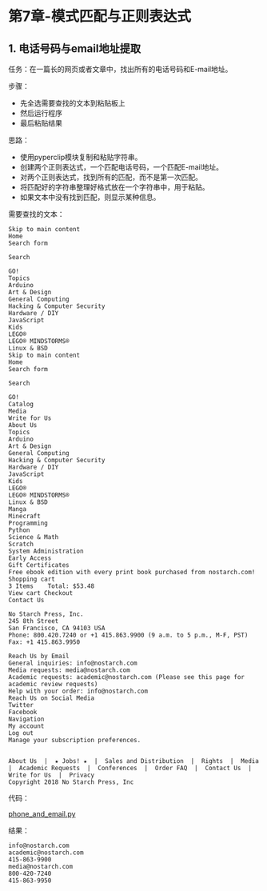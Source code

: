 # 第7章-模式匹配与正则表达式

## 1. 电话号码与email地址提取

任务：在一篇长的网页或者文章中，找出所有的电话号码和E-mail地址。

步骤：

+ 先全选需要查找的文本到粘贴板上
+ 然后运行程序
+ 最后粘贴结果

思路：

+ 使用pyperclip模块复制和粘贴字符串。
+ 创建两个正则表达式，一个匹配电话号码，一个匹配E-mail地址。
+ 对两个正则表达式，找到所有的匹配，而不是第一次匹配。
+ 将匹配好的字符串整理好格式放在一个字符串中，用于粘贴。
+ 如果文本中没有找到匹配，则显示某种信息。

需要查找的文本：

```
Skip to main content
Home
Search form

Search

GO!
Topics
Arduino
Art & Design
General Computing
Hacking & Computer Security
Hardware / DIY
JavaScript
Kids
LEGO®
LEGO® MINDSTORMS®
Linux & BSD
Skip to main content
Home
Search form

Search

GO!
Catalog
Media
Write for Us
About Us
Topics
Arduino
Art & Design
General Computing
Hacking & Computer Security
Hardware / DIY
JavaScript
Kids
LEGO®
LEGO® MINDSTORMS®
Linux & BSD
Manga
Minecraft
Programming
Python
Science & Math
Scratch
System Administration
Early Access
Gift Certificates
Free ebook edition with every print book purchased from nostarch.com!
Shopping cart
3 Items    Total: $53.48
View cart Checkout
Contact Us

No Starch Press, Inc.
245 8th Street
San Francisco, CA 94103 USA
Phone: 800.420.7240 or +1 415.863.9900 (9 a.m. to 5 p.m., M-F, PST)
Fax: +1 415.863.9950

Reach Us by Email
General inquiries: info@nostarch.com
Media requests: media@nostarch.com
Academic requests: academic@nostarch.com (Please see this page for academic review requests)
Help with your order: info@nostarch.com
Reach Us on Social Media
Twitter
Facebook
Navigation
My account
Log out
Manage your subscription preferences.


About Us  |  ★ Jobs! ★  |  Sales and Distribution  |  Rights  |  Media  |  Academic Requests  |  Conferences  |  Order FAQ  |  Contact Us  |  Write for Us  |  Privacy
Copyright 2018 No Starch Press, Inc

```

代码：

[phone_and_email.py](https://github.com/niu0217/PythonBooks/blob/main/Automate-Tedious-Tasks/Dev/Chapter7/phone_and_email.py)

结果：

```
info@nostarch.com
academic@nostarch.com
415-863-9900
media@nostarch.com
800-420-7240
415-863-9950
```

